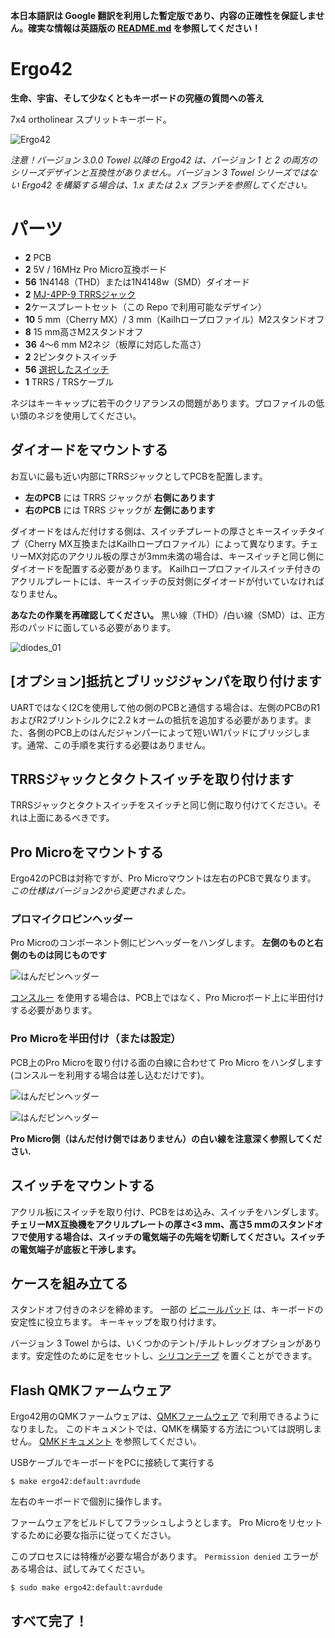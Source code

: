 __本日本語訳は Google 翻訳を利用した暫定版であり、内容の正確性を保証しません。確実な情報は英語版の [README.md](https://github.com/Biacco42/Ergo42/blob/master/README.md) を参照してください！__

# Ergo42

**生命、宇宙、そして少なくともキーボードの究極の質問への答え**

7x4 ortholinear スプリットキーボード。

![Ergo42](https://raw.githubusercontent.com/Biacco42/Ergo42/readme/readme_image/ergo42_image.jpg)

_注意！バージョン 3.0.0 Towel 以降の Ergo42 は、バージョン 1 と 2 の両方のシリーズデザインと互換性がありません。バージョン 3 Towel シリーズではない Ergo42 を構築する場合は、1.x または 2.x ブランチを参照してください。_

# パーツ

 -  **2** PCB
 -  **2** 5V / 16MHz Pro Micro互換ボード
 -  **56** 1N4148（THD）または1N4148w（SMD）ダイオード
 -  **2** [MJ-4PP-9 TRRSジャック](http://akizukidenshi.com/catalog/g/gC-06070/)
 -  **2**ケースプレートセット（この Repo で利用可能なデザイン）
 -  **10** 5 mm（Cherry MX）/ 3 mm（Kailhロープロファイル）M2スタンドオフ
 -  **8** 15 mm高さM2スタンドオフ
 -  **36** 4〜6 mm M2ネジ（板厚に対応した高さ）
 -  **2** 2ピンタクトスイッチ
 -  **56** [選択したスイッチ](https://mechanicalkeyboards.com/shop/index.php?l=product_list&c=107)
 -  **1** TRRS / TRSケーブル

ネジはキーキャップに若干のクリアランスの問題があります。プロファイルの低い頭のネジを使用してください。

## ダイオードをマウントする

お互いに最も近い内部にTRRSジャックとしてPCBを配置します。

 -  **左のPCB** には TRRS ジャックが **右側にあります**
 -  **右のPCB** には TRRS ジャックが **左側にあります**

ダイオードをはんだ付けする側は、スイッチプレートの厚さとキースイッチタイプ（Cherry MX互換またはKailhロープロファイル）によって異なります。チェリーMX対応のアクリル板の厚さが3mm未満の場合は、キースイッチと同じ側にダイオードを配置する必要があります。 Kailhロープロファイルスイッチ付きのアクリルプレートには、キースイッチの反対側にダイオードが付いていなければなりません。

**あなたの作業を再確認してください。** 黒い線（THD）/白い線（SMD）は、正方形のパッドに面している必要があります。

![diodes_01](https://raw.githubusercontent.com/Biacco42/Ergo42/readme/readme_image/ergo42_rev2_diode_from_top.jpg)

## [オプション]抵抗とブリッジジャンパを取り付けます

UARTではなくI2Cを使用して他の側のPCBと通信する場合は、左側のPCBのR1およびR2プリントシルクに2.2 kオームの抵抗を追加する必要があります。また、各側のPCB上のはんだジャンパーによって短いW1パッドにブリッジします。通常、この手順を実行する必要はありません。

## TRRSジャックとタクトスイッチを取り付けます

TRRSジャックとタクトスイッチをスイッチと同じ側に取り付けてください。それは上面にあるべきです。

## Pro Microをマウントする

Ergo42のPCBは対称ですが、Pro Microマウントは左右のPCBで異なります。 _この仕様はバージョン2から変更されました。_

### プロマイクロピンヘッダー

Pro Microのコンポーネント側にピンヘッダーをハンダします。 __左側のものと右側のものは同じものです__

![はんだピンヘッダー](https://raw.githubusercontent.com/Biacco42/Ergo42/readme/readme_image/ergo42_rev3_pro_micro.jpg)

[コンスルー](http://www.mac8sdk.co.jp/mac8/parts/XXX/xb.html) を使用する場合は、PCB上ではなく、Pro Microボード上に半田付けする必要があります。

### Pro Microを半田付け（または設定）

PCB上のPro Microを取り付ける面の白線に合わせて Pro Micro をハンダします(コンスルーを利用する場合は差し込むだけです)。

![はんだピンヘッダー](https://raw.githubusercontent.com/Biacco42/Ergo42/readme/readme_image/ergo42_rev3_pro_micro_mount_line1.jpg)

![はんだピンヘッダー](https://raw.githubusercontent.com/Biacco42/Ergo42/readme/readme_image/ergo42_rev3_pro_micro_mount_line2.jpg)

__Pro Micro側（はんだ付け側ではありません）の白い線を注意深く参照してください.__

## スイッチをマウントする

アクリル板にスイッチを取り付け、PCBをはめ込み、スイッチをハンダします。
**チェリーMX互換機をアクリルプレートの厚さ<3 mm、高さ5 mmのスタンドオフで使用する場合は、スイッチの電気端子の先端を切断してください。スイッチの電気端子が底板と干渉します。**

## ケースを組み立てる

スタンドオフ付きのネジを締めます。
一部の [ビニールパッド](https://www.amazon.co.jp/gp/product/B00V5MQWGS/ref=oh_aui_detailpage_o00_s00?ie=UTF8&psc=1) は、キーボードの安定性に役立ちます。
キーキャップを取り付けます。

バージョン 3 Towel からは、いくつかのテント/チルトレッグオプションがあります。安定性のために足をセットし、[シリコンテープ](https://amzn.to/2PkJYzK) を置くことができます。

## Flash QMKファームウェア

Ergo42用のQMKファームウェアは、[QMKファームウェア](https://github.com/qmk/qmk_firmware) で利用できるようになりました。
このドキュメントでは、QMKを構築する方法については説明しません。 [QMKドキュメント](https://docs.qmk.fm/) を参照してください。

USBケーブルでキーボードをPCに接続して実行する

```
$ make ergo42:default:avrdude
```

左右のキーボードで個別に操作します。

ファームウェアをビルドしてフラッシュしようとします。 Pro Microをリセットするために必要な指示に従ってください。

このプロセスには特権が必要な場合があります。 `Permission denied` エラーがある場合は、試してみてください。

```
$ sudo make ergo42:default:avrdude
```

## すべて完了！
